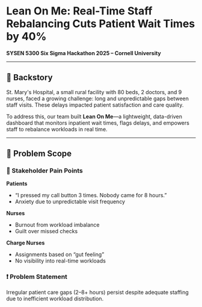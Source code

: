 # **Lean On Me: Real-Time Staff Rebalancing Cuts Patient Wait Times by 40%**

**SYSEN 5300 Six Sigma Hackathon 2025 – Cornell University**

---

## 🏥 Backstory

St. Mary's Hospital, a small rural facility with 80 beds, 2 doctors, and 9 nurses, faced a growing challenge: long and unpredictable gaps between staff visits. These delays impacted patient satisfaction and care quality.

To address this, our team built **Lean On Me**—a lightweight, data-driven dashboard that monitors inpatient wait times, flags delays, and empowers staff to rebalance workloads in real time.

---

## 🧠 Problem Scope

### 👥 Stakeholder Pain Points

**Patients**
- “I pressed my call button 3 times. Nobody came for 8 hours.”
- Anxiety due to unpredictable visit frequency

**Nurses**
- Burnout from workload imbalance
- Guilt over missed checks

**Charge Nurses**
- Assignments based on “gut feeling”
- No visibility into real-time workloads

### ❗ Problem Statement

Irregular patient care gaps (2–8+ hours) persist despite adequate staffing due to inefficient workload distribution.
